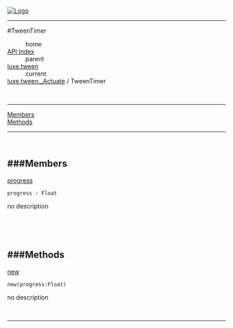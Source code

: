 
[![Logo](../../../../images/logo.png)](../../../../index.html)

---

#TweenTimer


&emsp;&emsp;&emsp;home   
[API Index](../../../../api/index.html#luxe.tween)   
&emsp;&emsp;&emsp;parent    
[luxe.tween](../)     
&emsp;&emsp;&emsp;current    
[luxe.tween._Actuate](./) / TweenTimer

<br/>

---


[Members](#Members)   
[Methods](#Methods)   


---

&nbsp;   

<a class="lift" name="Members" ></a>
###Members   
---
<a class="lift" name="progress" href="#progress">progress</a>



`progress : Float`

<span class="small_desc_flat"> no description </span>   

&nbsp;   

&nbsp;   

<a class="lift" name="Methods" ></a>
###Methods   
---
<a class="lift" name="new" href="#new">new</a>



`new(progress:Float) `

<span class="small_desc_flat"> no description </span>   



&nbsp;
&nbsp;
&nbsp;

---  


&nbsp;   
&nbsp;   